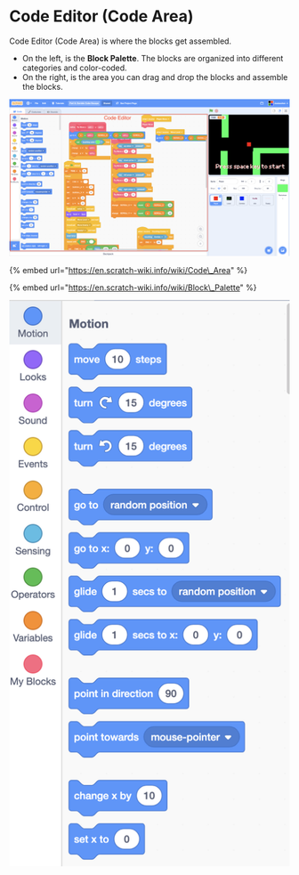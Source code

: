 # Code Editor \(Code Area\)

Code Editor \(Code Area\) is where the blocks get assembled. 

* On the left, is the **Block Palette**. The blocks are organized into different categories and color-coded. 
* On the right, is the area you can drag and drop the blocks and assemble the blocks. 

![](../../.gitbook/assets/screenshot-2019-04-16-23.04.32.png)

{% embed url="https://en.scratch-wiki.info/wiki/Code\_Area" %}

{% embed url="https://en.scratch-wiki.info/wiki/Block\_Palette" %}

![](../../.gitbook/assets/screenshot-2019-04-15-23.27.01.png)

